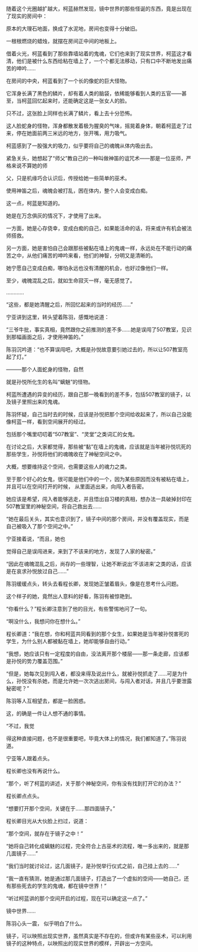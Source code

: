 随着这个光圈越扩越大，柯蓝赫然发现，镜中世界的那些怪诞的东西，竟是出现在了现实的房间中：

原本的大理石地面，换成了水泥地，房间也变得十分破旧。

一根根燃烧的蜡烛，就摆在房间正中间的地板上。

借着火光，柯蓝看到了那些靠墙站着的鬼魂，它们也来到了现实世界，柯蓝这才看清，他们是被什么东西给粘在墙上了，一个个都无法移动，只有口中不断地发出痛苦的呻吟……

在房间的中央，柯蓝看到了一个长的像蛇的巨大怪物。

它浑身长满了黑色的鳞片，却有着人类的脑袋，依稀能够看到人类的五官——甚至，当柯蓝回忆起来时，还能确定这是一张女人的脸。

只不过，这张脸上同样也长满了鳞片，看上去十分恐怖。

这人脸蛇身的怪物，浑身都散发着极为腥臭的气味，摇晃着身体，朝着柯蓝走了过来，停在她面前两三米远的地方，张开嘴，用力吸气。

柯蓝感到了一股强大的吸力，似乎要将自己的魂魄从体内吸出去。

紧急关头，她想起了“师父”教自己的一种叫做神笛的诅咒术——那是一位巫师，严格来说不算她的师

父，只是机缘巧合认识后，传授给她一些简单的巫术。

使用神笛之后，魂魄会被打乱，困在体内，整个人会变成白痴。

这一点，柯蓝是知道的。

她是在万念俱灰的情况下，才使用了出来。

一方面，她是心存侥幸，变成白痴的自己，如果能活命的话，将来或许有机会被法师搭救。

另一方面，她是害怕自己会跟那些被黏在墙上的鬼魂一样，永远处在不能行动的痛苦之中，从他们痛苦的呻吟来看，他们的神智，分明又是清晰的。

她宁愿自己变成白痴，哪怕永远也没有清醒的机会，也好过像他们一样。

至少，魂魄混乱之后，就如生命寂灭一样，毫无感觉了。

…………

“这些，都是她清醒之后，所回忆起来的当时的经历……”

宁亚讲到这里，转头望着陈羽，感慨地说道：

“三爷牛批，事实真相，竟然跟你之前推测的差不多……她是误闯了507教室，见识到那幅画面之后，才使用神笛的。”

陈羽沉吟道：“也不算误闯吧，大概是孙悦故意要引她过去的，所以让507教室亮起了灯。”

———那个人面蛇身的怪物，自然

就是孙悦所化生的名叫“螭魅”的怪物。

柯蓝所遭遇的异变的经历，跟自己那一晚看到的差不多，包括507教室的镜子，以及镜子里照出来的鬼魂。

陈羽怀疑，自己当时去的时候，应该是孙悦把那个空间给收起来了，所以自己没能像柯蓝一样，看到空间展开的经过。

包括那个嘴里叨叨着“507教室”、“灵堂”之类词汇的女鬼。

在讨论之后，大家都觉得，那些被“黏”在墙上的鬼魂，应该就是当年被孙悦坑死的那些学生，孙悦将他们的魂魄收在了神秘空间之中。

大概，想要维持这个空间，也需要这些人的魂力之类。

至于那个好心的女鬼，很可能是他们中的一个，因为某些原因而没有被粘在墙上，并且可以在空间打开的时候， 从里面逃出来，向闯入者告密。

她应该是希望，闯入者能够逃走，并且悟出自习楼的真相，想办法一具破掉封印在507教室里的神秘空间，将自己救出去……

“她在最后关头，其实也意识到了，镜子中间的那个房间，并没有覆盖现实，而是自己被吸入了那个空间之中。”

宁亚接着说，“而且，她也

觉得自己是误闯进来，来到了不该来的地方，发现了人家的秘密。”

“因此在魂魄混乱之后，尚存的一些理智，让她不断说出‘不该进来’之类的话，应该是在哀求孙悦放过自己……”

陈羽缓缓点头，转头去看程长卿，发现她正皱着眉头，像是在思考什么问题。

这个样子的她，竟然出人意料的好看，陈羽有被惊艳到。

“你看什么？”程长卿注意到了他的目光，有些警惕地问了一句。

“啊没什么，我想问你在想什么。”

程长卿道：“我在想，你和柯蓝共同看到的那个女生，如果她是当年被孙悦害死的学生，为什么别人都被黏在墙上，她却能够自由行动。”

“我想，她应该只有一定程度的自由，没法离开那个楼层——那一条走廊，应该都是孙悦的势力覆盖范围。”

“但是，她每次见到闯入者，都没来得及说出什么，就被孙悦抓走了……可是为什么，孙悦没有杀她，而是允许她一次次逃出房间，与闯入者对话，并且几乎要泄露秘密呢？”

陈羽等人互相望去，都是一脸困惑。

这，的确是一件让人想不通的事情。

“不过，我觉

得这种直接问题，也不是很重要吧，毕竟大体上的情况，我们都知道了。”陈羽说道。

宁亚等人跟着点头。

程长卿也没有再说什么。

“那个，听了柯蓝的讲述，关于那个神秘空间，你有没有找到打开它的办法？”

程长卿点点头。

“想要打开那个空间，关键在于……那四面镜子。”

程长卿目光从大伙脸上扫过，说道：

“那个空间，就存在于镜子之中！”

“她将自己转化成螭魅的过程，完全符合上古巫术的流程，唯一多出来的，就是那几面镜子……”

“我们当时就讨论过，这几面镜子，是孙悦举行仪式之前，自己挂上去的……”

“我一直有猜测，她是通过那几面镜子，打造出了一个虚拟的空间——她自己，还有那些死去的学生的鬼魂，都在镜中世界！”

“听过柯蓝讲的那个空间开启的过程，现在可以确定这一点了。”

镜中世界……

陈羽心头一震， 似乎明白了什么。

镜子，可以映照出现实世界，虽然真实是不存在的，但或许有某些巫术，可以利用镜子的这种特点，以映照出的现实世界的模样，开辟出一方空间。
